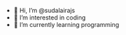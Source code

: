 - 👋 Hi, I’m @sudalairajs
- 👀 I’m interested in coding
- 🌱 I’m currently learning programming


<!---
sudalairajs/sudalairajs is a ✨ special ✨ repository because its `README.md` (this file) appears on your GitHub profile.
You can click the Preview link to take a look at your changes.
--->

